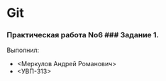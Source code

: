 # Git
### Практическая работа No6 ### Задание 1.
Выполнил:
* <Меркулов Андрей Романович>
* <УВП-313>

